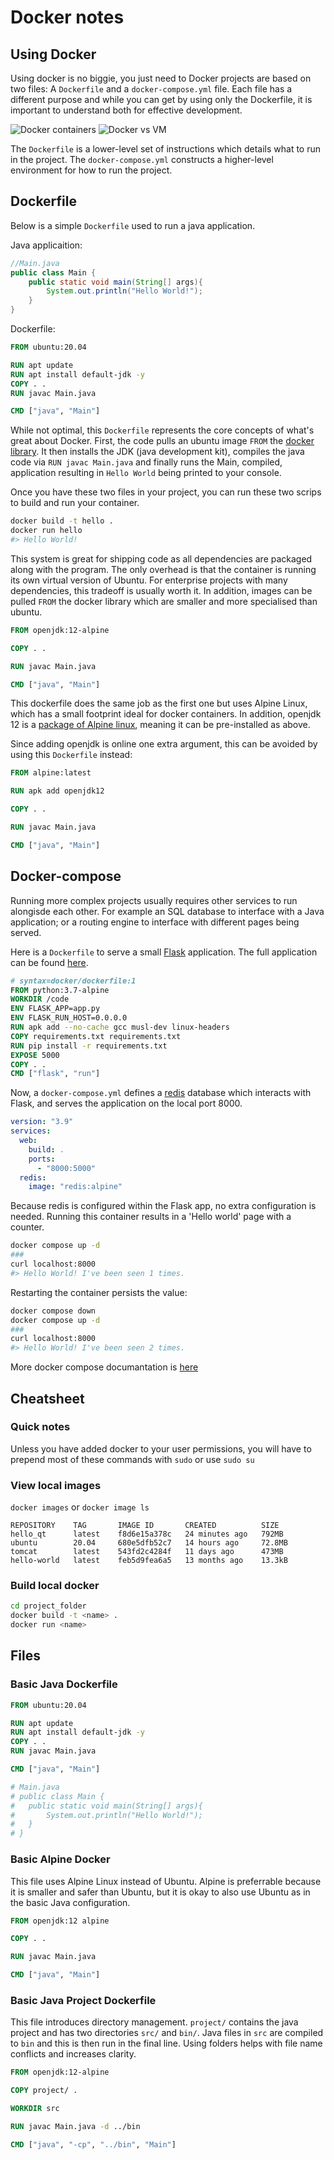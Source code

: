 # Docker notes
## Using Docker
Using docker is no biggie, you just need to 
Docker projects are based on two files: A `Dockerfile` and a `docker-compose.yml` file. Each file has a different purpose and while you can get by using only the Dockerfile, it is important to understand both for effective development.

![Docker containers](https://i.imgur.com/LTyPF5o.png "Docker containers")
![Docker vs VM](https://i.imgur.com/7Q4SeKh.png "Docker vs Virtual Machine")

The `Dockerfile` is a lower-level set of instructions which details what to run in the project.
The `docker-compose.yml` constructs a higher-level environment for how to run the project. 

[//]: # (They have a different syntax. Further detail for each is below.)

## Dockerfile
Below is a simple `Dockerfile` used to run a java application.

Java applicaition:
```java
//Main.java
public class Main {
	public static void main(String[] args){
		System.out.println("Hello World!");
	}
}
```
Dockerfile:
```dockerfile
FROM ubuntu:20.04

RUN apt update
RUN apt install default-jdk -y
COPY . . 
RUN javac Main.java

CMD ["java", "Main"]
```

While not optimal, this `Dockerfile` represents the core concepts of what's great about Docker. 
First, the code pulls an ubuntu image `FROM` the [docker library](https://hub.docker.com/_/ubuntu/).
It then installs the JDK (java development kit), compiles the java code via `RUN javac Main.java` and finally runs the Main, compiled, application resulting in `Hello World` being printed to your console.

Once you have these two files in your project, you can run these two scrips to build and run your container.

```bash
docker build -t hello .
docker run hello
#> Hello World!
```

This system is great for shipping code as all dependencies are packaged along with the program. The only overhead is that the container is running its own virtual version of Ubuntu. For enterprise projects with many dependencies, this tradeoff is usually worth it. In addition, images can be pulled `FROM` the docker library which are smaller and more specialised than ubuntu.

```dockerfile
FROM openjdk:12-alpine

COPY . . 

RUN javac Main.java

CMD ["java", "Main"]
```

This dockerfile does the same job as the first one but uses Alpine Linux, which has a small footprint ideal for docker containers. 
In addition, openjdk 12 is a [package of Alpine linux](https://pkgs.alpinelinux.org/packages?name=openjdk12), meaning it can be pre-installed as above.

Since adding openjdk is online one extra argument, this can be avoided by using this `Dockerfile` instead:
```dockerfile
FROM alpine:latest

RUN apk add openjdk12

COPY . . 

RUN javac Main.java

CMD ["java", "Main"]
```


## Docker-compose
Running more complex projects usually requires other services to run alongisde each other. For example an SQL database to interface with a Java application; or a routing engine to interface with different pages being served.

Here is a `Dockerfile` to serve a small [Flask](https://pypi.org/project/Flask/) application. The full application can be found [here](https://docs.docker.com/compose/gettingstarted/).

```dockerfile
# syntax=docker/dockerfile:1
FROM python:3.7-alpine
WORKDIR /code
ENV FLASK_APP=app.py
ENV FLASK_RUN_HOST=0.0.0.0
RUN apk add --no-cache gcc musl-dev linux-headers
COPY requirements.txt requirements.txt
RUN pip install -r requirements.txt
EXPOSE 5000
COPY . .
CMD ["flask", "run"]
```

Now, a `docker-compose.yml` defines a [redis](https://hub.docker.com/_/redis/) database which interacts with Flask, and serves the application on the local port 8000.

```yml
version: "3.9"
services:
  web:
    build: .
    ports:
      - "8000:5000"
  redis:
    image: "redis:alpine"
```

Because redis is configured within the Flask app, no extra configuration is needed. Running this container results in a 'Hello world' page with a counter.
```bash
docker compose up -d
###
curl localhost:8000
#> Hello World! I've been seen 1 times.
```

Restarting the container persists the value:
```bash
docker compose down
docker compose up -d
###
curl localhost:8000
#> Hello World! I've been seen 2 times.
```

More docker compose documantation is [here](https://docs.docker.com/get-started/08_using_compose/)

## Cheatsheet
### Quick notes
Unless you have added docker to your user permissions, you will have to prepend most of these commands with `sudo` or use `sudo su`

### View local images
`docker images` or `docker image ls`
```
REPOSITORY    TAG       IMAGE ID       CREATED          SIZE
hello_qt      latest    f8d6e15a378c   24 minutes ago   792MB
ubuntu        20.04     680e5dfb52c7   14 hours ago     72.8MB
tomcat        latest    543fd2c4284f   11 days ago      473MB
hello-world   latest    feb5d9fea6a5   13 months ago    13.3kB
```

### Build local docker
```bash
cd project_folder
docker build -t <name> .
docker run <name>
```

## Files
### Basic Java Dockerfile
```dockerfile
FROM ubuntu:20.04

RUN apt update
RUN apt install default-jdk -y
COPY . . 
RUN javac Main.java

CMD ["java", "Main"]

# Main.java
# public class Main {
# 	public static void main(String[] args){
# 		System.out.println("Hello World!");
# 	}
# }
```

### Basic Alpine Docker
This file uses Alpine Linux instead of Ubuntu. Alpine is preferrable because it is smaller and safer than Ubuntu, but it is okay to also use Ubuntu as in the basic Java configuration.
```dockerfile
FROM openjdk:12 alpine

COPY . . 

RUN javac Main.java

CMD ["java", "Main"]
```

### Basic Java Project Dockerfile
This file introduces directory management. `project/` contains the java project and has two directories `src/` and `bin/`. Java files in `src` are compiled to `bin` and this is then run in the final line. Using folders helps with file name conflicts and increases clarity.
```dockerfile
FROM openjdk:12-alpine

COPY project/ .

WORKDIR src

RUN javac Main.java -d ../bin

CMD ["java", "-cp", "../bin", "Main"]

```

